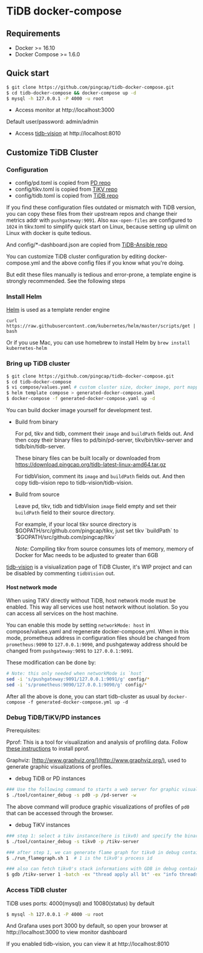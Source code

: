 # TiDB docker-compose

## Requirements

* Docker >= 16.10
* Docker Compose >= 1.6.0

## Quick start

```bash
$ git clone https://github.com/pingcap/tidb-docker-compose.git
$ cd tidb-docker-compose && docker-compose up -d
$ mysql -h 127.0.0.1 -P 4000 -u root
```

* Access monitor at http://localhost:3000

Default user/password: admin/admin

* Access [tidb-vision](https://github.com/pingcap/tidb-vision) at http://localhost:8010


## Customize TiDB Cluster

### Configuration

* config/pd.toml is copied from [PD repo](https://github.com/pingcap/pd/tree/master/conf)
* config/tikv.toml is copied from [TiKV repo](https://github.com/pingcap/tikv/tree/master/etc)
* config/tidb.toml is copied from [TiDB repo](https://github.com/pingcap/tidb/tree/master/config)

If you find these configuration files outdated or mismatch with TiDB version, you can copy these files from their upstream repos and change their metrics addr with `pushgateway:9091`. Also `max-open-files` are configured to `1024` in tikv.toml to simplify quick start on Linux, because setting up ulimit on Linux with docker is quite tedious.

And config/*-dashboard.json are copied from [TiDB-Ansible repo](https://github.com/pingcap/tidb-ansible/tree/master/scripts)

You can customize TiDB cluster configuration by editing docker-compose.yml and the above config files if you know what you're doing.

But edit these files manually is tedious and error-prone, a template engine is strongly recommended. See the following steps

### Install Helm

[Helm](https://helm.sh) is used as a template render engine

```
curl https://raw.githubusercontent.com/kubernetes/helm/master/scripts/get | bash
```

Or if you use Mac, you can use homebrew to install Helm by `brew install kubernetes-helm`

### Bring up TiDB cluster

```bash
$ git clone https://github.com/pingcap/tidb-docker-compose.git
$ cd tidb-docker-compose
$ vi compose/values.yaml # custom cluster size, docker image, port mapping etc
$ helm template compose > generated-docker-compose.yaml
$ docker-compose -f generated-docker-compose.yaml up -d
```

You can build docker image yourself for development test.

* Build from binary

  For pd, tikv and tidb, comment their `image` and `buildPath` fields out. And then copy their binary files to pd/bin/pd-server, tikv/bin/tikv-server and tidb/bin/tidb-server.

  These binary files can be built locally or downloaded from https://download.pingcap.org/tidb-latest-linux-amd64.tar.gz

  For tidbVision, comment its `image` and `buildPath` fields out. And then copy tidb-vision repo to tidb-vision/tidb-vision.

* Build from source

  Leave pd, tikv, tidb and tidbVision `image` field empty and set their `buildPath` field to their source directory.

  For example, if your local tikv source directory is $GOPATH/src/github.com/pingcap/tikv, just set tikv `buildPath` to `$GOPATH/src/github.com/pingcap/tikv`

  *Note:* Compiling tikv from source consumes lots of memory, memory of Docker for Mac needs to be adjusted to greater than 6GB

[tidb-vision](https://github.com/pingcap/tidb-vision) is a visiualization page of TiDB Cluster, it's WIP project and can be disabled by commenting `tidbVision` out.

#### Host network mode

When using TiKV directly without TiDB, host network mode must be enabled. This way all services use host network without isolation. So you can access all services on the host machine.

You can enable this mode by setting `networkMode: host` in compose/values.yaml and regenerate docker-compose.yml. When in this mode, prometheus address in configuration files should be changed from `prometheus:9090` to `127.0.0.1:9090`, and pushgateway address should be changed from `pushgateway:9091` to `127.0.0.1:9091`.

These modification can be done by:
```bash
# Note: this only needed when networkMode is `host`
sed -i 's/pushgateway:9091/127.0.0.1:9091/g' config/*
sed -i 's/prometheus:9090/127.0.0.1:9090/g' config/*
```

After all the above is done, you can start tidb-cluster as usual by `docker-compose -f generated-docker-compose.yml up -d`

### Debug TiDB/TiKV/PD instances
Prerequisites:

Pprof: This is a tool for visualization and analysis of profiling data. Follow [these instructions](https://github.com/google/pprof#building-pprof) to install pprof.

Graphviz: [http://www.graphviz.org/](http://www.graphviz.org/), used to generate graphic visualizations of profiles.

* debug TiDB or PD instances

```bash
### Use the following command to starts a web server for graphic visualizations of golang program profiles
$ ./tool/container_debug -s pd0 -p /pd-server -w
```
The above command will produce graphic visualizations of profiles of `pd0` that can be accessed through the browser.

* debug TiKV instances

```bash
### step 1: select a tikv instance(here is tikv0) and specify the binary path in container to enter debug container
$ ./tool/container_debug -s tikv0 -p /tikv-server

### after step 1, we can generate flame graph for tikv0 in debug container
$ ./run_flamegraph.sh 1  # 1 is the tikv0's process id

### also can fetch tikv0's stack informations with GDB in debug container
$ gdb /tikv-server 1 -batch -ex "thread apply all bt" -ex "info threads"
```

### Access TiDB cluster

TiDB uses ports: 4000(mysql) and 10080(status) by default

```bash
$ mysql -h 127.0.0.1 -P 4000 -u root
```

And Grafana uses port 3000 by default, so open your browser at http://localhost:3000 to view monitor dashboard

If you enabled tidb-vision, you can view it at http://localhost:8010
